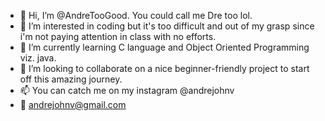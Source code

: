- 👋 Hi, I’m @AndreTooGood. You could call me Dre too lol.
- 👀 I’m interested in coding but it's too difficult and out of my grasp since i'm not paying attention in class with no efforts.
- 🌱 I’m currently learning C language and Object Oriented Programming viz. java.
- 💞️ I’m looking to collaborate on a nice beginner-friendly project to start off this amazing journey.
- 📫 You can catch me on my instagram @andrejohnv
- 📧 andrejohnv@gmail.com

<!---
AndreTooGood/AndreTooGood is a ✨ special ✨ repository because its `README.md` (this file) appears on your GitHub profile.
You can click the Preview link to take a look at your changes.
--->
